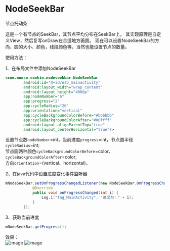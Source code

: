 # NodeSeekBar
节点托动条

这是一个有节点的SeekBar，其节点平均分布在SeekBar上。
其实现原理是自定义View，然后复写onDraw在合适地方画圆。
现在可以设置NodeSeekBar的方向，圆的大小、颜色，线段颜色等，当然也能设置节点的数量。

使用方法：

1、在布局文件中添加NodeSeekBar
```xml
<com.mouse.cookie.nodeseekbar.NodeSeekBar
        android:id="@+id/nsb_mainactivity"
        android:layout_width="wrap_content"
        android:layout_height="400dp"
        app:nodeNumber="6"
        app:progress="2"
        app:cycleRadius="20"
        app:orientation="vertical"
        app:cycleBackgroundColorBefore="#bbbbbb"
        app:cycleBackgroundColorAfter="#00ffff"
        android:layout_alignParentTop="true"
        android:layout_centerHorizontal="true"/>
```
设置节点数`nodeNumber`=int，当前进度`progress`=int，节点圆半径`cycleRadius`=int; <br>
节点圆两种颜色`cycleBackgroundColorBefore`=color、`cycleBackgroundColorAfter`=color; <br>
方向`orientation`=(vertical、horizontal)。 <br>

2、在java代码中设置进度变化事件监听器
```java
mNodeSeekBar.setOnProgressChangedListener(new NodeSeekBar.OnProgressChangedListener() {
            @Override
            public void onProgressChanged(int i) {
                Log.i("Tag_MainActivity", "进度为：" + i);
            }
        });
```
3、获取当前进度
```java
mNodeSeekBar.getProgress();
```
效果：<br>
![image](https://github.com/cookiemouse/NodeSeekBar/blob/master/image/image_1.png)
![image](https://github.com/cookiemouse/NodeSeekBar/blob/master/image/image_2.png)

